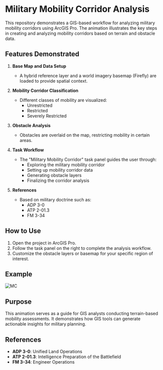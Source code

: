 # Military Mobility Corridor Analysis

This repository demonstrates a GIS-based workflow for analyzing military mobility corridors using ArcGIS Pro. The animation illustrates the key steps in creating and analyzing mobility corridors based on terrain and obstacle data.

## Features Demonstrated

1. **Base Map and Data Setup**
   - A hybrid reference layer and a world imagery basemap (Firefly) are loaded to provide spatial context.

2. **Mobility Corridor Classification**
   - Different classes of mobility are visualized:
     - Unrestricted
     - Restricted
     - Severely Restricted

3. **Obstacle Analysis**
   - Obstacles are overlaid on the map, restricting mobility in certain areas.

4. **Task Workflow**
   - The "Military Mobility Corridor" task panel guides the user through:
     - Exploring the military mobility corridor
     - Setting up mobility corridor data
     - Generating obstacle layers
     - Finalizing the corridor analysis

5. **References**
   - Based on military doctrine such as:
     - ADP 3-0
     - ATP 2-01.3
     - FM 3-34

## How to Use

1. Open the project in ArcGIS Pro.
2. Follow the task panel on the right to complete the analysis workflow.
3. Customize the obstacle layers or basemap for your specific region of interest.

## Example
![MC](https://github.com/irmcintosh/ArcPro/blob/main/MobilityCorridor/MC.gif)


## Purpose

This animation serves as a guide for GIS analysts conducting terrain-based mobility assessments. It demonstrates how GIS tools can generate actionable insights for military planning.

## References

- **ADP 3-0**: Unified Land Operations
- **ATP 2-01.3**: Intelligence Preparation of the Battlefield
- **FM 3-34**: Engineer Operations

